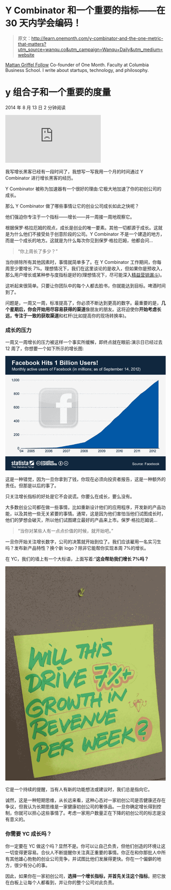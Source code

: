 # Y Combinator 和一个重要的指标——在 30 天内学会编码！

> 原文：<http://learn.onemonth.com/y-combinator-and-the-one-metric-that-matters?utm_source=wanqu.co&utm_campaign=Wanqu+Daily&utm_medium=website>

[Mattan Griffel Follow](https://learn.onemonth.com/author/onemonth/) Co-founder of One Month. Faculty at Columbia Business School. I write about startups, technology, and philosophy.

# y 组合子和一个重要的度量

<time class="post-date">2014 年 8 月 13 日</time> 2 分钟阅读



<iframe src="https://www.youtube.com/embed/tfpTCFNoa6w?feature=oembed" frameborder="0" allow="accelerometer; autoplay; encrypted-media; gyroscope; picture-in-picture" allowfullscreen="">视频</iframe>

我写增长黑客已经有一段时间了，我想写一写我用一个月的时间通过 Y Combinator 进行增长黑客的经历。

Y Combinator 被称为加速器有一个很好的理由:它极大地加速了你的初创公司的成长。

那么 Y Combinator 做了哪些事情让它的创业公司成长如此之快呢？

他们强迫你专注于一个指标——增长——并一周接一周地观察它。

根据保罗·格拉厄姆的观点，成长是创业的唯一要素。其他一切都源于成长。这就是为什么他们不接受处于创意阶段的公司。Y Combinator 不是一个建造的地方，而是一个成长的地方。这就是为什么每次你见到保罗·格拉厄姆，他都会问…

> “你上周长了多少？”

当你排除所有其他因素时，事情就简单多了。在 Y Combinator 工作期间，你每周至少要增长 7%。理想情况下，我们在这里谈论的是收入，但如果你是预收入，那么用户增长或某种参与度指标是好的(理想情况下，尽可能深入[精益营销漏斗](http://www.growhack.com/2012/10/25/introducing-the-lean-marketing-funnel/#.U855zWRdUz0))。

这听起来很简单。只要让你团队中的每个人都去脸书，你就能达到目标。啤酒时间到了。

问题是，一周又一周，标准提高了，你必须不断达到更高的数字。最重要的是，**几个星期后，你会开始用尽容易获得的渠道**像朋友的朋友。这将迫使你**开始考虑长远，专注于一致的获取渠道**和杠杆(比如提高你的现场转换率)。

### 成长的压力

一周又一周增长的压力被这样一个事实所缓解，即终点就在眼前:演示日已经过去 12 周了，你想要一个如下所示的增长图:

![](img/31cfb299461a710d285015b4a957d954.png)

这是一种错觉，因为一旦你拿到了钱，你现在必须向投资者报告，这是一种额外的责任。但那是以后的事了。

只关注增长指标的好处是它不会说谎。你要么在成长，要么没有。

大多数创业公司都在做一些事情，比如重新设计他们的应用程序，开发新的产品功能，以及其他一些无关紧要的事情。通常，这是因为他们害怕当他们试图成长时，他们的梦想会破灭，所以他们试图建立最好的产品来上市。保罗·格拉厄姆说…

> “当你对某些人有一点点价值的时候，就开始吧。”

一旦你开始关注增长数字，公司的决策就开始到位了。我们应该雇用一名实习生吗？发布新产品特性？换个新 logo？除非它能帮你实现本周 7%的增长。

在 YC，我们的墙上有一个大标语，上面写着:“**这会帮助我们增长 7%吗？**

![](img/1e7ed9056e45c1f26d341ff59a84f7fa.png)

它是一个持续的提醒，当有人有新的功能想法或建议时，我们总是指向它。

诚然，这是一种短期思维，从长远来看，这种心态对一家初创公司是否健康还存在争议，但我认为长期思维是一家健康初创公司的奢侈品。一旦你确定增长得到控制，你就可以担心这些事情了。考虑一家用户数量正在下降的初创公司的标志是没有意义的。

### 你需要 YC 成长吗？

你一定要在 YC 做这个吗？显然不是。你可以让自己负责，但他们创造的环境让这一切变得更容易。合伙人不断提醒你关注真正重要的事情。你正在和你那批人中所有其他雄心勃勃的创业公司竞争，并试图比他们发展得更快。你在一个偏僻的地方，很少有分心的事。

因此，如果你在一家初创公司，**选择一个增长指标，并首先关注这个指标**。把它放在白板上让每个人都看到，并让你的整个公司对此负责。


